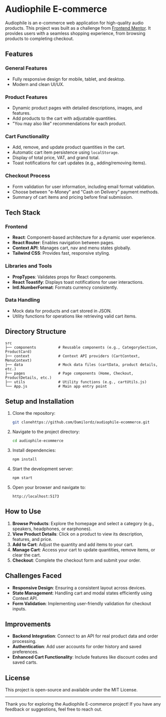 # Audiophile E-commerce

Audiophile is an e-commerce web application for high-quality audio products. This project was built as a challenge from [Frontend Mentor](https://www.frontendmentor.io/). It provides users with a seamless shopping experience, from browsing products to completing checkout.

## Features

### General Features
- Fully responsive design for mobile, tablet, and desktop.
- Modern and clean UI/UX.

### Product Features
- Dynamic product pages with detailed descriptions, images, and features.
- Add products to the cart with adjustable quantities.
- "You may also like" recommendations for each product.

### Cart Functionality
- Add, remove, and update product quantities in the cart.
- Automatic cart item persistence using `localStorage`.
- Display of total price, VAT, and grand total.
- Toast notifications for cart updates (e.g., adding/removing items).

### Checkout Process
- Form validation for user information, including email format validation.
- Choose between "e-Money" and "Cash on Delivery" payment methods.
- Summary of cart items and pricing before final submission.

## Tech Stack

### Frontend
- **React**: Component-based architecture for a dynamic user experience.
- **React Router**: Enables navigation between pages.
- **Context API**: Manages cart, nav and menu states globally.
- **Tailwind CSS**: Provides fast, responsive styling.

### Libraries and Tools
- **PropTypes**: Validates props for React components.
- **React Toastify**: Displays toast notifications for user interactions.
- **Intl.NumberFormat**: Formats currency consistently.

### Data Handling
- Mock data for products and cart stored in JSON.
- Utility functions for operations like retrieving valid cart items.

## Directory Structure

```plaintext
src
├── components          # Reusable components (e.g., CategorySection, ProductCard)
├── context             # Context API providers (CartContext, MenuContext)
├── data                # Mock data files (cartData, product details, etc.)
├── pages               # Page components (Home, Checkout, ProductDetails, etc.)
├── utils               # Utility functions (e.g., cartUtils.js)
└── App.js              # Main app entry point
```

## Setup and Installation

1. Clone the repository:
   ```bash
   git clonehttps://github.com/Damilordz/audiophile-ecommerce.git
   ```

2. Navigate to the project directory:
   ```bash
   cd audiophile-ecommerce
   ```

3. Install dependencies:
   ```bash
   npm install
   ```

4. Start the development server:
   ```bash
   npm start
   ```

5. Open your browser and navigate to:
   ```
   http://localhost:5173
   ```

## How to Use

1. **Browse Products**: Explore the homepage and select a category (e.g., speakers, headphones, or earphones).
2. **View Product Details**: Click on a product to view its description, features, and price.
3. **Add to Cart**: Adjust the quantity and add items to your cart.
4. **Manage Cart**: Access your cart to update quantities, remove items, or clear the cart.
5. **Checkout**: Complete the checkout form and submit your order.

## Challenges Faced
- **Responsive Design**: Ensuring a consistent layout across devices.
- **State Management**: Handling cart and modal states efficiently using Context API.
- **Form Validation**: Implementing user-friendly validation for checkout inputs.

## Improvements
- **Backend Integration**: Connect to an API for real product data and order processing.
- **Authentication**: Add user accounts for order history and saved preferences.
- **Enhanced Cart Functionality**: Include features like discount codes and saved carts.

## License
This project is open-source and available under the MIT License.

---

Thank you for exploring the Audiophile E-commerce project! If you have any feedback or suggestions, feel free to reach out.